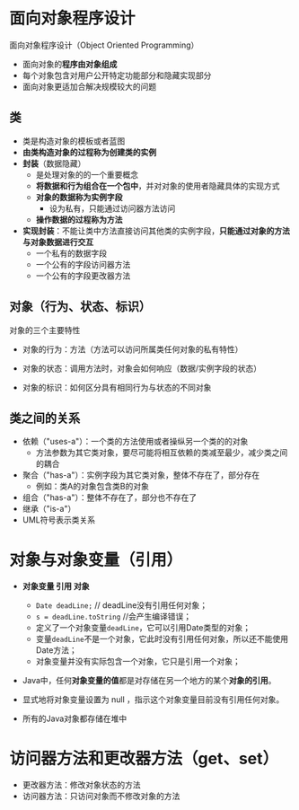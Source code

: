 # 面向对象程序设计

面向对象程序设计（Object Oriented Programming）

- 面向对象的**程序由对象组成**
- 每个对象包含对用户公开特定功能部分和隐藏实现部分
- 面向对象更适加合解决规模较大的问题

## 类

- 类是构造对象的模板或者蓝图
- **由类构造对象的过程称为创建类的实例**
- **封装**（数据隐藏）
  - 是处理对象的的一个重要概念
  - **将数据和行为组合在一个包中**，并对对象的使用者隐藏具体的实现方式
  - **对象的数据称为实例字段**
    - 设为私有，只能通过访问器方法访问
  - **操作数据的过程称为方法**
- **实现封装**：不能让类中方法直接访问其他类的实例字段，**只能通过对象的方法与对象数据进行交互**
  - 一个私有的数据字段
  - 一个公有的字段访问器方法
  - 一个公有的字段更改器方法

##  对象（行为、状态、标识）

对象的三个主要特性

- 对象的行为：方法（方法可以访问所属类任何对象的私有特性）

- 对象的状态：调用方法时，对象会如何响应（数据/实例字段的状态）
- 对象的标识：如何区分具有相同行为与状态的不同对象

## 类之间的关系

- 依赖（"uses-a"）：一个类的方法使用或者操纵另一个类的的对象
  - 方法参数为其它类对象，要尽可能将相互依赖的类减至最少，减少类之间的耦合
- 聚合（"has-a"）：实例字段为其它类对象，整体不存在了，部分存在
  - 例如：类A的对象包含类B的对象
- 组合（"has-a"）：整体不存在了，部分也不存在了
- 继承（"is-a"）
- UML符号表示类关系

# 对象与对象变量（引用）

- **对象变量 引用 对象**
  - `Date deadLine;` // deadLine没有引用任何对象；
  - `s = deadLine.toString` //会产生编译错误；
  - 定义了一个对象变量`deadLine`，它可以引用Date类型的对象；
  - 变量`deadLine`不是一个对象，它此时没有引用任何对象，所以还不能使用Date方法；
  - 对象变量并没有实际包含一个对象，它只是引用一个对象；
- Java中，任何**对象变量的值**都是对存储在另一个地方的某个**对象的引用**。

- 显式地将对象变量设置为 null ，指示这个对象变量目前没有引用任何对象。
- 所有的Java对象都存储在堆中

# 访问器方法和更改器方法（get、set）

- 更改器方法：修改对象状态的方法
- 访问器方法：只访问对象而不修改对象的方法